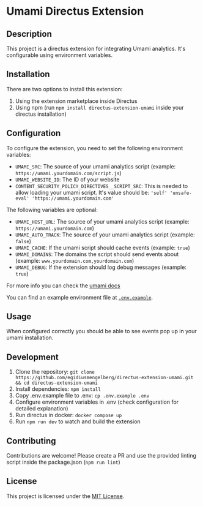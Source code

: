 # Umami Directus Extension

## Description
This project is a directus extension for integrating Umami analytics. It's configurable using environment variables.

## Installation
There are two options to install this extension:

1. Using the extension marketplace inside Directus
2. Using npm (run `npm install directus-extension-umami` inside your directus installation)

## Configuration
To configure the extension, you need to set the following environment variables:

- `UMAMI_SRC`: The source of your umami analytics script (example: `https://umami.yourdomain.com/script.js`)
- `UMAMI_WEBSITE_ID`: The ID of your website
- `CONTENT_SECURITY_POLICY_DIRECTIVES__SCRIPT_SRC`: This is needed to allow loading your umami script. <nobr>It's value should be: `'self' 'unsafe-eval' 'https://umami.yourdomain.com'`</nobr>

The following variables are optional:

- `UMAMI_HOST_URL`: The source of your umami analytics script (example: `https://umami.yourdomain.com`)
- `UMAMI_AUTO_TRACK`: The source of your umami analytics script (example: `false`)
- `UMAMI_CACHE`: If the umami script should cache events (example: `true`)
- `UMAMI_DOMAINS`: The domains the script should send events about (example: `www.yourdomain.com,yourdomain.com`)
- `UMAMI_DEBUG`: If the extension should log debug messages (example: `true`)

For more info you can check the [umami docs](https://umami.is/docs/tracker-configuration)

You can find an example environment file at [`.env.example`](.env.example).

## Usage
When configured correctly you should be able to see events pop up in your umami installation.

## Development
1. Clone the repository: `git clone https://github.com/egidiusmengelberg/directus-extension-umami.git && cd directus-extension-umami`
2. Install dependencies: `npm install`
3. Copy .env.example file to .env: `cp .env.example .env`
4. Configure environment variables in .env (check configuration for detailed explanation)
5. Run directus in docker: `docker compose up`
6. Run `npm run dev` to watch and build the extension

## Contributing
Contributions are welcome! Please create a PR and use the provided linting script inside the package.json (`npm run lint`)

## License
This project is licensed under the [MIT License](LICENSE.md).